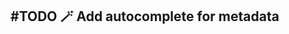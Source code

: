 ## #TODO :magic_wand: Add autocomplete for metadata

<!--
created:2024-12-04T09:29:04-05:00
order:0
-->

